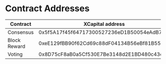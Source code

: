 # Contract Addresses

| Contract     | XCapital address                            | XCapital Testnet address                   |
| ------------ | ------------------------------------------- | ------------------------------------------ |
| Consensus    | 0x5f5A17f45f64717300527236eD1B50054eAdB76E  | 0xA6ff310A576fe80Eea5912304af0Ed3fC9E98652 |
| Block Reward | 0xeE129fBB90f62Cd69c88dF04134B56eBf81B5571  | 0x98d125B2dD513Cd23b00a60272650694423AcAD5 |
| Voting       | 0x8D75cF8aB0a5Cf530E7Be3148d2E1BD480c43cD9  | 0xd616F8153FF0ed22f7B87fcc0C69a7112A66e541 |
